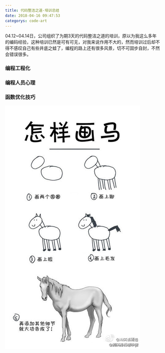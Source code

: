 ```yaml
---
title: 代码整洁之道-培训总结
date: 2018-04-16 09:47:53
categorys: code-art
---
```


04.12~04.14日，公司组织了为期3天的代码整洁之道的培训，原以为我这么多年的编码经验，这种培训已然是可有可无，对我来说作用不大的，然而培训过后却不得不感叹自己有些井底之蛙了，编程的路上还有很多风景，切不可固步自封，不然会错误很多。

### 编程工程化

### 编程人员心理

### 函数优化技巧
![image](../../image/hourse.jpg)